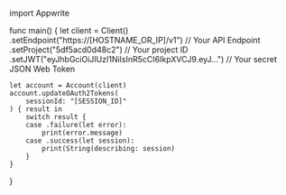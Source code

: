 import Appwrite

func main() {
    let client = Client()
      .setEndpoint("https://[HOSTNAME_OR_IP]/v1") // Your API Endpoint
      .setProject("5df5acd0d48c2") // Your project ID
      .setJWT("eyJhbGciOiJIUzI1NiIsInR5cCI6IkpXVCJ9.eyJ...") // Your secret JSON Web Token

    let account = Account(client)
    account.updateOAuth2Tokens(
        sessionId: "[SESSION_ID]"
    ) { result in
        switch result {
        case .failure(let error):
            print(error.message)
        case .success(let session):
            print(String(describing: session)
        }
    }
}
